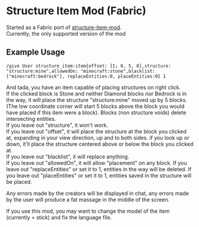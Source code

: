 # Structure Item Mod (Fabric)
Started as a Fabric port of [structure-item-mod](https://github.com/QuImUfu/structure-item-mod).  
Currently, the only supported version of the mod

## Example Usage
```
/give User structure_item:item{offset: [I; 0, 5, 0],structure: "structure:mine",allowedOn: "minecraft:stone",blacklist:["minecraft:bedrock"], replaceEntities:0, placeEntities:0} 1
```  
And tada, you have an item capable of placing structures on right click.  
If the clicked block is Stone and neither Diamond blocks nor Bedrock is in the way, it will place the structure "structure:mine" moved up by 5 blocks. (The low coordinate corner will start 5 blocks above the block you would have placed if this item were a block). Blocks (non structure voids) delete intersecting entities.  
If you leave out "structure", it won't work.  
If you leave out "offset", it will place the structure at the block you clicked at, expanding in your view direction, up and to both sides. if you look up or down, it'll place the structure centered above or below the block you clicked at.  
If you leave out "blacklist", it will replace anything.  
If you leave out "allowedOn", it will allow "placement" on any block.
If you leave out "replaceEntities" or set it to 1, entities in the way will be deleted.
If you leave out "placeEntities" or set it to 1, entities saved in the structure will be placed.

Any errors made by the creators will be displayed in chat, any errors made by the user will produce a fat massage in the middle of the screen.

If you use this mod, you may want to change the model of the item (currently = stick) and fix the language file.
